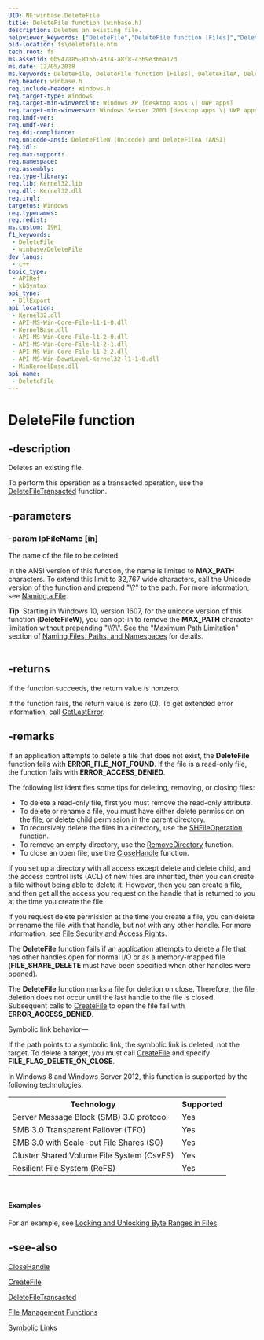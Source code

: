 ```yaml
---
UID: NF:winbase.DeleteFile
title: DeleteFile function (winbase.h)
description: Deletes an existing file.
helpviewer_keywords: ["DeleteFile","DeleteFile function [Files]","DeleteFileA","DeleteFileW","_win32_deletefile","base.deletefile","fileapi/DeleteFile","fileapi/DeleteFileA","fileapi/DeleteFileW","fs.deletefile","winbase/DeleteFile","winbase/DeleteFileA","winbase/DeleteFileW"]
old-location: fs\deletefile.htm
tech.root: fs
ms.assetid: 0b947a85-816b-4374-a8f8-c369e366a17d
ms.date: 12/05/2018
ms.keywords: DeleteFile, DeleteFile function [Files], DeleteFileA, DeleteFileW, _win32_deletefile, base.deletefile, fileapi/DeleteFile, fileapi/DeleteFileA, fileapi/DeleteFileW, fs.deletefile, winbase/DeleteFile, winbase/DeleteFileA, winbase/DeleteFileW
req.header: winbase.h
req.include-header: Windows.h
req.target-type: Windows
req.target-min-winverclnt: Windows XP [desktop apps \| UWP apps]
req.target-min-winversvr: Windows Server 2003 [desktop apps \| UWP apps]
req.kmdf-ver: 
req.umdf-ver: 
req.ddi-compliance: 
req.unicode-ansi: DeleteFileW (Unicode) and DeleteFileA (ANSI)
req.idl: 
req.max-support: 
req.namespace: 
req.assembly: 
req.type-library: 
req.lib: Kernel32.lib
req.dll: Kernel32.dll
req.irql: 
targetos: Windows
req.typenames: 
req.redist: 
ms.custom: 19H1
f1_keywords:
 - DeleteFile
 - winbase/DeleteFile
dev_langs:
 - c++
topic_type:
 - APIRef
 - kbSyntax
api_type:
 - DllExport
api_location:
 - Kernel32.dll
 - API-MS-Win-Core-File-l1-1-0.dll
 - KernelBase.dll
 - API-MS-Win-Core-File-l1-2-0.dll
 - API-MS-Win-Core-File-l1-2-1.dll
 - API-MS-Win-Core-File-l1-2-2.dll
 - API-MS-Win-DownLevel-Kernel32-l1-1-0.dll
 - MinKernelBase.dll
api_name:
 - DeleteFile
---
```


# DeleteFile function


## -description

Deletes an existing file.

To perform this operation as a transacted operation, use the 
    <a href="/windows/desktop/api/winbase/nf-winbase-deletefiletransacteda">DeleteFileTransacted</a> function.

## -parameters

### -param lpFileName [in]

The name of the file to be deleted.

In the ANSI version of this function, the name is limited to <b>MAX_PATH</b> characters. 
       To extend this limit to 32,767 wide characters, call the Unicode version of the function and prepend 
       "\\?\" to the path. For more information, see 
       <a href="/windows/desktop/FileIO/naming-a-file">Naming a File</a>.

<div class="alert"><b>Tip</b>  Starting in Windows 10, version 1607, for the unicode version of this function (<b>DeleteFileW</b>), you can opt-in to remove the <b>MAX_PATH</b> character limitation without prepending "\\?\". See the "Maximum Path Limitation" section of  <a href="/windows/desktop/FileIO/naming-a-file">Naming Files, Paths, and Namespaces</a> for details. </div>
<div> </div>

## -returns

If the function succeeds, the return value is nonzero.

If the function fails, the return value is zero (0). To get extended error information, call 
       <a href="/windows/desktop/api/errhandlingapi/nf-errhandlingapi-getlasterror">GetLastError</a>.

## -remarks

If an application attempts to delete a file that does not exist, the 
    <b>DeleteFile</b> function fails with 
    <b>ERROR_FILE_NOT_FOUND</b>. If the file is a read-only file, the function fails with 
    <b>ERROR_ACCESS_DENIED</b>.

The following list identifies some tips for deleting, removing, or closing files:
   

<ul>
<li>To delete a read-only file, first you must remove the read-only attribute.</li>
<li>To delete or rename a file, you must have either delete permission on the file, or delete child permission 
      in the parent directory.</li>
<li>To recursively delete the files in a directory, use the 
     <a href="/windows/desktop/api/shellapi/nf-shellapi-shfileoperationa">SHFileOperation</a> function.</li>
<li>To remove an empty directory, use the 
     <a href="/windows/desktop/api/fileapi/nf-fileapi-removedirectorya">RemoveDirectory</a> function.</li>
<li>To close an open file, use the 
     <a href="/windows/desktop/api/handleapi/nf-handleapi-closehandle">CloseHandle</a> function.</li>
</ul>
If you set up a directory with all access except delete and delete child, and the access control lists (ACL) of 
     new files are inherited, then you can create a file without being able to delete it. However, then you can create 
     a file, and then get all the access you request on the handle that is returned to you at the time you create the 
     file.

If you request delete permission at the time you create a file, you can delete or rename the file with that 
     handle, but not with any other handle. For more information, see 
     <a href="/windows/desktop/FileIO/file-security-and-access-rights">File Security and Access Rights</a>.

The <b>DeleteFile</b> function fails if an application attempts 
    to delete a file that has other handles open for normal I/O or as a memory-mapped file 
    (<b>FILE_SHARE_DELETE</b> must have been specified when other handles were opened).

The <b>DeleteFile</b> function marks a file for deletion on 
    close. Therefore, the file deletion does not occur until the last handle to the file is closed. Subsequent calls 
    to <a href="/windows/desktop/api/fileapi/nf-fileapi-createfilea">CreateFile</a> to open the file fail with 
    <b>ERROR_ACCESS_DENIED</b>.

Symbolic link behavior—

If the path points to a symbolic link, the symbolic link is deleted, not the target. To delete a target, you 
     must call <a href="/windows/desktop/api/fileapi/nf-fileapi-createfilea">CreateFile</a> and specify 
     <b>FILE_FLAG_DELETE_ON_CLOSE</b>.

In Windows 8 and Windows Server 2012, this function is supported by the following technologies.

<table>
<tr>
<th>Technology</th>
<th>Supported</th>
</tr>
<tr>
<td>
Server Message Block (SMB) 3.0 protocol

</td>
<td>
Yes

</td>
</tr>
<tr>
<td>
SMB 3.0 Transparent Failover (TFO)

</td>
<td>
Yes

</td>
</tr>
<tr>
<td>
SMB 3.0 with Scale-out File Shares (SO)

</td>
<td>
Yes

</td>
</tr>
<tr>
<td>
Cluster Shared Volume File System (CsvFS)

</td>
<td>
Yes

</td>
</tr>
<tr>
<td>
Resilient File System (ReFS)

</td>
<td>
Yes

</td>
</tr>
</table>
 


#### Examples

For an example, see 
     <a href="/windows/desktop/FileIO/locking-and-unlocking-byte-ranges-in-files">Locking and Unlocking Byte Ranges in Files</a>.

<div class="code"></div>

## -see-also

<a href="/windows/desktop/api/handleapi/nf-handleapi-closehandle">CloseHandle</a>



<a href="/windows/desktop/api/fileapi/nf-fileapi-createfilea">CreateFile</a>



<a href="/windows/desktop/api/winbase/nf-winbase-deletefiletransacteda">DeleteFileTransacted</a>



<a href="/windows/desktop/FileIO/file-management-functions">File Management Functions</a>



<a href="/windows/desktop/FileIO/symbolic-links">Symbolic Links</a>

